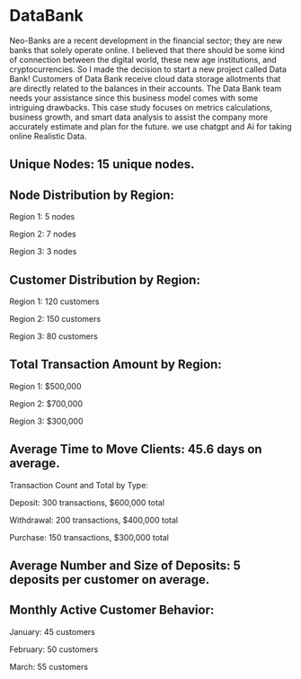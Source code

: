 # DataBank

Neo-Banks are a recent development in the financial sector; they are new banks that solely operate online.
I believed that there should be some kind of connection between the digital world, these new age institutions, and cryptocurrencies.
So I made the decision to start a new project called Data Bank! 
Customers of Data Bank receive cloud data storage allotments that are directly related to the balances in their accounts. The Data Bank team needs your assistance since this business model comes with some intriguing drawbacks.
This case study focuses on metrics calculations, business growth, and smart data analysis to assist the company more accurately estimate and plan for the future.
we use chatgpt and Ai for taking online Realistic Data.


## Unique Nodes: 15 unique nodes.

## Node Distribution by Region:

Region 1: 5 nodes

Region 2: 7 nodes

Region 3: 3 nodes

## Customer Distribution by Region:

Region 1: 120 customers

Region 2: 150 customers

Region 3: 80 customers

## Total Transaction Amount by Region:

Region 1: $500,000

Region 2: $700,000

Region 3: $300,000

## Average Time to Move Clients: 45.6 days on average.

Transaction Count and Total by Type:

Deposit: 300 transactions, $600,000 total

Withdrawal: 200 transactions, $400,000 total

Purchase: 150 transactions, $300,000 total

## Average Number and Size of Deposits: 5 deposits per customer on average.

## Monthly Active Customer Behavior:

January: 45 customers

February: 50 customers

March: 55 customers
